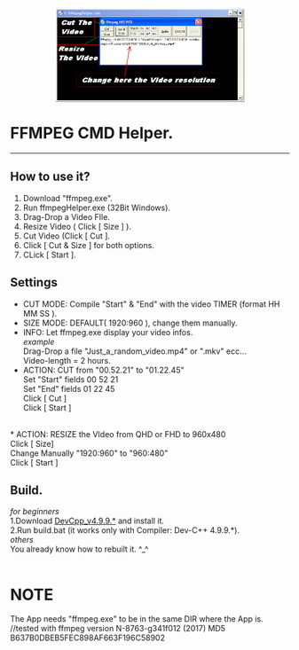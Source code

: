 <p align="center">
<img align="center" width="340" height="168" src="https://raw.githubusercontent.com/AM71113363/ffmpegHelper/main/info.png">
</p>

# FFMPEG CMD Helper.
-----

## How to use it?<br>
1. Download "ffmpeg.exe".<br>
2. Run ffmpegHelper.exe (32Bit Windows).<br>
3. Drag-Drop a Video FIle.<br>
4. Resize Video ( Click [ Size ] ).<br>
5. Cut Video (Click [ Cut ].<br>
6. Click [ Cut & Size ] for both options.<br>
7. CLick [ Start ].<br>


## Settings
* CUT MODE: Compile "Start" & "End" with the video TIMER (format HH MM SS ).<br>
* SIZE MODE: DEFAULT( 1920:960 ), change them manually.<br>
* INFO: Let ffmpeg.exe display your video infos.<br>
_example_<br>
Drag-Drop a file "Just_a_random_video.mp4" or ".mkv" ecc...<br>
Video-length = 2 hours.<br>
* ACTION: CUT from "00.52.21" to "01.22.45"<br>
Set "Start" fields 00 52 21<br>
Set "End"   fields 01 22 45<br>
Click [ Cut ]<br>
Click [ Start ]<br>
<br>
* ACTION: RESIZE the VIdeo from QHD or FHD to 960x480<br>
Click [ Size]<br>
Change Manually "1920:960" to "960:480"<br>
Click [ Start ]<br>

## Build.
_for beginners_ <br>
1.Download [DevCpp_v4.9.9.*](http://www.bloodshed.net/) and install it.<br>
2.Run build.bat (it works only with Compiler:  Dev-C++ 4.9.9.*).<br>
_others_ <br>
You already know how to rebuilt it. ^_^<br>
<br>

# NOTE
The App needs "ffmpeg.exe" to be in the same DIR where the App is.<br>
//tested with ffmpeg version N-8763-g341f012 (2017) MD5  B637B0DBEB5FEC898AF663F196C58902<br>

